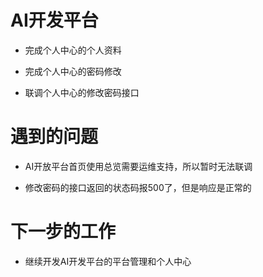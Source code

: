 <!--
 * @Author: liusimin
 * @Date: 2020-12-09 18:14:07
 * @LastEditors: your name
 * @LastEditTime: 2020-12-09 18:18:51
 * @Description: file content
-->

# AI开发平台

- 完成个人中心的个人资料

- 完成个人中心的密码修改

- 联调个人中心的修改密码接口

# 遇到的问题

- AI开放平台首页使用总览需要运维支持，所以暂时无法联调

- 修改密码的接口返回的状态码报500了，但是响应是正常的

# 下一步的工作

- 继续开发AI开发平台的平台管理和个人中心
